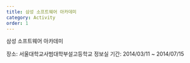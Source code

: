 ```yaml
---
title: 삼성 소프트웨어 아카데미
category: Activity
order: 1
---
```


삼성 소프트웨어 아카데미

장소: 서울대학교사범대학부설고등학교 정보실
기간: 2014/03/11 ~ 2014/07/15